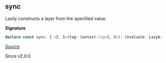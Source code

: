 ## sync

Lazily constructs a layer from the specified value.

**Signature**

```ts
declare const sync: { <I, S>(tag: Context.Tag<I, S>): (evaluate: LazyArg<Types.NoInfer<S>>) => Layer<I>; <I, S>(tag: Context.Tag<I, S>, evaluate: LazyArg<Types.NoInfer<S>>): Layer<I>; }
```

[Source](https://github.com/Effect-TS/effect/tree/main/packages/effect/src/Layer.ts#L728)

Since v2.0.0